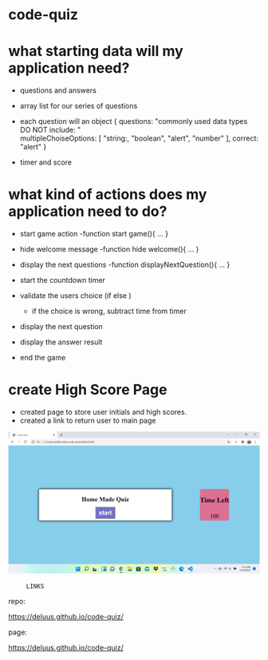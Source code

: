# code-quiz

# what starting data will my application need?
- questions and answers
-  array list for our series of questions
-  each question will an object
   {
       questions: "commonly used data types DO NOT include: "       
       multipleChoiseOptions: [
           "string:,
           "boolean",
           "alert",
           "number"
       ],
       correct: "alert"
   }

- timer and score

# what kind of actions does my application need to do?

 - start game action
     -function start game(){  ...   }

 - hide welcome message
     -function  hide welcome(){  ...   }

 - display the next questions
      -function  displayNextQuestion(){  ...   }

 - start the countdown timer 

 - validate the users choice 
    (if else )
    - if the choice is wrong, subtract time from timer
 
 - display the next question

 - display the answer result

 - end the game

 # create High Score Page 
  - created page to store user initials and high scores. 
  - created a link to return user to main page

  
![](HW4.png)

         
         LINKS
repo:

https://deluus.github.io/code-quiz/


page: 

https://deluus.github.io/code-quiz/

